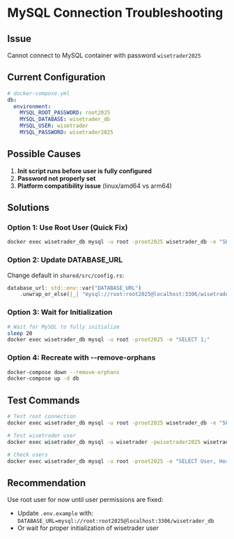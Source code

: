 # MySQL Connection Troubleshooting

## Issue
Cannot connect to MySQL container with password `wisetrader2025`

## Current Configuration

```yaml
# docker-compose.yml
db:
  environment:
    MYSQL_ROOT_PASSWORD: root2025
    MYSQL_DATABASE: wisetrader_db
    MYSQL_USER: wisetrader
    MYSQL_PASSWORD: wisetrader2025
```

## Possible Causes

1. **Init script runs before user is fully configured**
2. **Password not properly set**
3. **Platform compatibility issue** (linux/amd64 vs arm64)

## Solutions

### Option 1: Use Root User (Quick Fix)
```bash
docker exec wisetrader_db mysql -u root -proot2025 wisetrader_db -e "SHOW TABLES;"
```

### Option 2: Update DATABASE_URL
Change default in `shared/src/config.rs`:
```rust
database_url: std::env::var("DATABASE_URL")
    .unwrap_or_else(|_| "mysql://root:root2025@localhost:3306/wisetrader_db".to_string()),
```

### Option 3: Wait for Initialization
```bash
# Wait for MySQL to fully initialize
sleep 20
docker exec wisetrader_db mysql -u root -proot2025 -e "SELECT 1;"
```

### Option 4: Recreate with --remove-orphans
```bash
docker-compose down --remove-orphans
docker-compose up -d db
```

## Test Commands

```bash
# Test root connection
docker exec wisetrader_db mysql -u root -proot2025 wisetrader_db -e "SHOW TABLES;"

# Test wisetrader user
docker exec wisetrader_db mysql -u wisetrader -pwisetrader2025 wisetrader_db -e "SHOW TABLES;"

# Check users
docker exec wisetrader_db mysql -u root -proot2025 -e "SELECT User, Host FROM mysql.user;"
```

## Recommendation

Use root user for now until user permissions are fixed:
- Update `.env.example` with: `DATABASE_URL=mysql://root:root2025@localhost:3306/wisetrader_db`
- Or wait for proper initialization of wisetrader user

